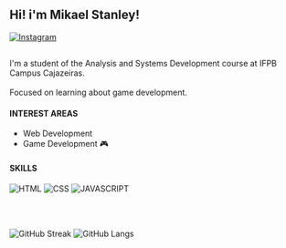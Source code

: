 ## Hi! i'm Mikael Stanley! 

[![Instagram](https://img.shields.io/badge/Instagram-E4405F?style=for-the-badge&logo=instagram&logoColor=white)](https://www.instagram.com/m.st4nley/)

##
I'm a student of the Analysis and Systems Development course at IFPB Campus Cajazeiras. 
<br></br>
Focused on learning about game development.

#### INTEREST AREAS
- Web Development
- Game Development 🎮

#### SKILLS
![HTML](https://img.shields.io/badge/HTML5-E34F26?style=for-the-badge&logo=html5&logoColor=white)
![CSS](https://img.shields.io/badge/CSS3-1572B6?style=for-the-badge&logo=css3&logoColor=white)
![JAVASCRIPT](https://img.shields.io/badge/JavaScript-323330?style=for-the-badge&logo=javascript&logoColor=F7DF1E)

<br></br>

![GitHub Streak](https://github-readme-streak-stats.herokuapp.com?user=mikaelStl&theme=github-dark-blue&hide_border=true)
![GitHub Langs](https://github-readme-stats.vercel.app/api/top-langs?username=mikaelStl&show_icons=true&locale=en&layout=compact&hide_border=true&theme=github_dark)

<!--badges: https://dev.to/envoy_/150-badges-for-github-pnk-->
